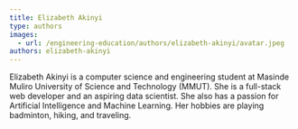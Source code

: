 ```yaml
---
title: Elizabeth Akinyi
type: authors
images:
  - url: /engineering-education/authors/elizabeth-akinyi/avatar.jpeg
authors: elizabeth-akinyi
---
```

Elizabeth Akinyi is a computer science and engineering student at Masinde Muliro University of Science and Technology (MMUT). She is a full-stack web developer and an aspiring data scientist. She also has a passion for Artificial Intelligence and Machine Learning. Her hobbies are playing badminton, hiking, and traveling.
